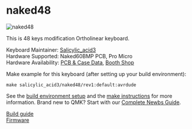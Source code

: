 # naked48

![naked48](https://cdn-ak.f.st-hatena.com/images/fotolife/S/Salicylic_acid3/20190326/20190326015949.jpg)

This is 48 keys modification Ortholinear keyboard. 

Keyboard Maintainer: [Salicylic_acid3](https://github.com/Salicylic-acid3)  
Hardware Supported: Naked60BMP PCB, Pro Micro  
Hardware Availability: [PCB & Case Data](https://github.com/Salicylic-acid3/PCB_Data), [Booth Shop](https://salicylic-acid3.booth.pm/items/1271568)

Make example for this keyboard (after setting up your build environment):

    make salicylic_acid3/naked48/rev1:default:avrdude

See the [build environment setup](https://docs.qmk.fm/#/getting_started_build_tools) and the [make instructions](https://docs.qmk.fm/#/getting_started_make_guide) for more information. Brand new to QMK? Start with our [Complete Newbs Guide](https://docs.qmk.fm/#/newbs).

[Build guide](https://salicylic-acid3.hatenablog.com/entry/naked48led-build-guide)  
[Firmware](https://github.com/Salicylic-acid3/qmk_firmware/tree/master/keyboards/naked48)  
